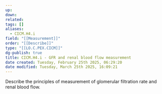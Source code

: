 ```yaml
---
up: 
down: 
related: 
tags: []
aliases:
  - CICM.H4.i
field: "[[Measurement]]"
order: "[[Describe]]"
type: "[[LO.C.PEX.CICM]]"
dg-publish: true
title: CICM.H4.i - GFR and renal blood flow measurement
date created: Tuesday, February 25th 2025, 06:29:20
date modified: Tuesday, March 25th 2025, 16:09:21
---
```


Describe the principles of measurement of glomerular filtration rate and renal blood flow.

